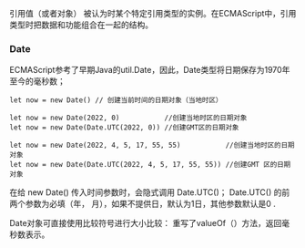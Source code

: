   引用值（或者对象） 被认为时某个特定引用类型的实例。在ECMAScript中，引用类型时把数据和功能组合在一起的结构。
  ### Date
  ECMAScript参考了早期Java的util.Date，因此，Date类型将日期保存为1970年至今的毫秒数；
  ```
  let now = new Date() // 创建当前时间的日期对象（当地时区）

  let now = new Date(2022, 0)           //创建当地时区的日期对象
  let now = new Date(Date.UTC(2022, 0)) //创建GMT区的日期对象

  let now = new Date(2022, 4, 5, 17, 55, 55)           //创建当地时区的日期对象
  let now = new Date(Date.UTC(2022, 4, 5, 17, 55, 55)) //创建GMT 区的日期对象
  ```

  在给 new Date() 传入时间参数时，会隐式调用 Date.UTC()；  Date.UTC() 的前两个参数为必填（年， 月），如果不提供日，默认为1日，其他参数默认是0 .

  Date对象可直接使用比较符号进行大小比较： 重写了valueOf（）方法，返回毫秒数表示。